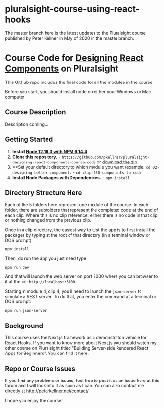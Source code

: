 # pluralsight-course-using-react-hooks
The master branch here is the latest updates to the Pluralsight course published by Peter Kellner in May of 2020 in the master branch.

# Course Code for [Designing React Components](https://app.pluralsight.com/profile/author/peter-kellner) on Pluralsight

This GitHub repo includes the final code for all the modules in the course 


Before you start, you should install node on either your Windows or Mac computer

## Course Description

Description coming...

## Getting Started
1. **Install [Node 12.16.3 with NPM 6.14.4](https://nodejs.org)**. 
2. **Clone this repository.** - `https://github.com/pkellner/pluralsight-designing-react-components-course-code` or [download the zip](https://github.com/pkellner/pluralsight-designing-react-components-course-code/archive/master.zip)
3. **Set your default directory to which module you want (example: `cd 02-designing-better-components` - `cd clip-030-components-to-code`
4. **Install Node Packages with Dependencies.** - `npm install`


## Directory Structure Here

Each of the 5 folders here represent one module of the course.  In each folder, there are subfolders that represent the completed code at the end of each clip. Where this is no clip reference, either there is no code in that clip or nothing changed from the previous clip.

Once in a clip directory, the easiest way to test the app is to first install the packages by typing at the root of that directory (in a terminal window or DOS prompt)

`npm install`

Then, do run the app you just need type

`npm run dev`

And that will launch the web server on port 3000 where you can browser to it at the url: `http://localhost:3000`

Starting in module 4, clip 4,  you'll need to launch the `json-server` to simulate a REST server.  To do that, you enter the command at a terminal or DOS prompt:

`npm run json-server`

## Background

This course uses the Next.js framework as a demonstraton vehicle for React Hooks. If you want to know more about Next.js you should watch my other course on Pluralsight titled "Building Server-side Rendered React Apps for Beginners". You can find it [here](https://www.pluralsight.com/courses/building-server-side-rendered-react-apps-beginners). 

## Repo or Course Issues

If you find any problems or issues, feel free to post it as an issue here at this forum and I will look into it as soon as I can. You can also contact me directly at http://peterkellner.net/contact/ 

I hope you enjoy the course!











